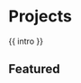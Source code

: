 <div class="projects-index">
  <h1 class="page-title">Projects</h1>
  <div class="projects-index__intro">{{ intro }}</div>
  <div class="projects-index__featured">
    <h2 class="projects-index__featured__title">
      Featured
    </h2>
    <Project v-for="project in projects" 
             v-if="project.frontmatter.featured"
             :project="project"/>
  </div>

  <div class="projects-index__grid">
    <Project v-for="project in projects" 
             :project="project"/>
  </div>
</div>

<script>
import content from '../../../site/_data/explore/projects.yml'
import { markdown } from '../../.vuepress/util'
export default {
  data () {
    return {
      intro: content.intro
    }
  },

  computed: {
    projects () {
      return this.$site.pages
        .filter(x => x.path.startsWith('/projects'))
    }
  },
  methods: { markdown }
}
</script>

<style lang="scss">
@import '../../.vuepress/assets/stylesheets/variables.scss';

.projects-index {
  &__intro {
    @include text-subhead;
    margin-bottom: $space-medium;
  }

  &__featured {
    margin-bottom: $space-medium;
    border-bottom: 0.5px solid $color-gray-light;

    &__title { margin-bottom: $space-base; }
  }

  &__filters {
    margin-bottom: $space-medium;
  }

  &__grid {
    display: grid;
    grid-template-columns: repeat(4, 1fr);
    grid-gap: $space-medium;
  }
}
</style>
